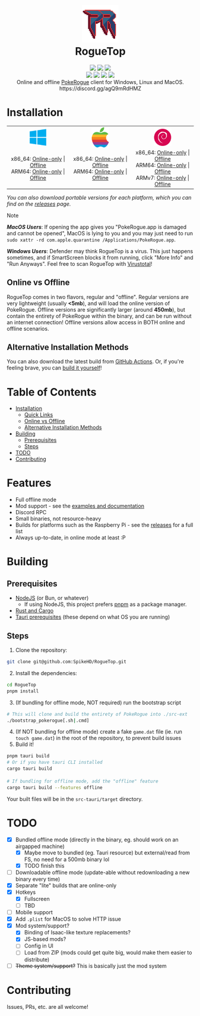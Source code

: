 <h1 align="center">
 <img height="100px" src="https://raw.githubusercontent.com/SpikeHD/roguetop/main/src-tauri/icons/icon.png" />
 <br />
 RogueTop
</h1>
<div align="center">
 <img src="https://img.shields.io/github/actions/workflow/status/SpikeHD/roguetop/build.yml" />
 <img src="https://img.shields.io/github/package-json/v/SpikeHD/roguetop" />
 <img src="https://img.shields.io/github/repo-size/SpikeHD/roguetop" />
</div>
<div align="center">
 <img src="https://img.shields.io/github/commit-activity/m/SpikeHD/roguetop" />
 <img src="https://img.shields.io/github/release-date/SpikeHD/roguetop" />
 <img src="https://img.shields.io/github/stars/SpikeHD/roguetop" />
 <img src="https://img.shields.io/github/downloads/SpikeHD/roguetop/total" />
</div>

<div align="center">
 Online and offline <a href="https://github.com/pagefaultgames/pokerogue">PokeRogue</a> client for Windows, Linux and MacOS.
 <br />
 https://discord.gg/agQ9mRdHMZ
</div>

# Installation

<table align="center">
  <tr>
    <th>
      <img src="docs/image/windows.png" width="30%" align="center" />
    </th>
    <th>
      <img src="docs/image/apple.png" width="30%" align="center" />
    </th>
    <th>
      <img src="docs/image/debian.png" width="30%" align="center" />
    </th>
  </tr>

  <tr>
    <td width="30%">
      <div align="center">
        <span>x86_64:</span>
        <a href="https://github.com/SpikeHD/RogueTop/releases/latest/download/roguetop-default-x86_64-pc-windows-msvc-msi.msi">Online-only</a>
        <span>|</span>
        <a href="https://github.com/SpikeHD/RogueTop/releases/latest/download/roguetop-offline-x86_64-pc-windows-msvc-msi.msi">Offline</a>
        <br />
        <span>ARM64:</span>
        <a href="https://github.com/SpikeHD/RogueTop/releases/latest/download/roguetop-default-aarch64-pc-windows-msvc-nsis.exe ">Online-only</a>
        <span>|</span>
        <a href="https://github.com/SpikeHD/RogueTop/releases/latest/download/roguetop-offline-aarch64-pc-windows-msvc-nsis.exe">Offline</a>
      </div>
    </td>
    <td width="30%">
      <div align="center">
        <span>x86_64:</span>
        <a href="https://github.com/SpikeHD/RogueTop/releases/latest/download/roguetop-default-x86_64-apple-darwin-dmg.dmg">Online-only</a>
        <span>|</span>
        <a href="https://github.com/SpikeHD/RogueTop/releases/latest/download/roguetop-offline-x86_64-apple-darwin-dmg.dmg">Offline</a>
        <br />
        <span>ARM64:</span>
        <a href="https://github.com/SpikeHD/RogueTop/releases/latest/download/roguetop-default-aarch64-apple-darwin-dmg.dmg">Online-only</a>
        <span>|</span>
        <a href="https://github.com/SpikeHD/RogueTop/releases/latest/download/roguetop-offline-aarch64-apple-darwin-dmg.dmg">Offline</a>
      </div>
    </td>
    <td width="30%">
      <div align="center">
        <span>x86_64:</span>
        <a href="https://github.com/SpikeHD/RogueTop/releases/latest/download/roguetop-default-x86_64-unknown-linux-gnu-deb.deb">Online-only</a>
        <span>|</span>
        <a href="https://github.com/SpikeHD/RogueTop/releases/latest/download/roguetop-offline-x86_64-unknown-linux-gnu-deb.deb">Offline</a>
        <br />
        <span>ARM64:</span>
        <a href="https://github.com/SpikeHD/RogueTop/releases/latest/download/roguetop-default-aarch64-unknown-linux-gnu-deb.deb">Online-only</a>
        <span>|</span>
        <a href="https://github.com/SpikeHD/RogueTop/releases/latest/download/roguetop-offline-aarch64-unknown-linux-gnu-deb.deb">Offline</a>
        <br />
        <span>ARMv7:</span>
        <a href="https://github.com/SpikeHD/RogueTop/releases/latest/download/roguetop-default-armv7-unknown-linux-gnueabihf-deb.deb">Online-only</a>
        <span>|</span>
        <a href="https://github.com/SpikeHD/RogueTop/releases/latest/download/roguetop-offline-armv7-unknown-linux-gnueabihf-deb.deb">Offline</a>
      </div>
    </td>
  </tr>
</table>

*You can also download portable versions for each platform, which you can find on the [releases](https://github.com/SpikeHD/RogueTop/releases/tag/nightly) page.* 

> [!NOTE]
> ***MacOS Users***: If opening the app gives you "PokeRogue.app is damaged and cannot be opened", MacOS is lying to you and you may just need to run `sudo xattr -rd com.apple.quarantine /Applications/PokeRogue.app`.
>
> ***Windows Users***: Defender may think RogueTop is a virus. This just happens sometimes, and if SmartScreen blocks it from running, click "More Info" and "Run Anyways". Feel free to scan RogueTop with [Virustotal](https://www.virustotal.com/gui/home/upload)!

## Online vs Offline

RogueTop comes in two flavors, regular and "offline". Regular versions are very lightweight (usually **<5mb**), and will load the online version of PokeRogue. Offline versions are significantly larger (around **450mb**), but contain the entirety of PokeRogue within the binary, and can be run without an internet connection! Offline versions allow access in BOTH online and offline scenarios.

## Alternative Installation Methods

You can also download the latest build from [GitHub Actions](https://www.github.com/SpikeHD/RogueTop/actions). Or, if you're feeling brave, you can [build it yourself](#building)!

# Table of Contents

* [Installation](#installation)
  * [Quick Links](#quick-links)
  * [Online vs Offline](#online-vs-offline)
  * [Alternative Installation Methods](#alternative-installation-methods)
* [Building](#building)
  * [Prerequisites](#prerequisites)
  * [Steps](#steps)
* [TODO](#todo)
* [Contributing](#contributing)

# Features

* Full offline mode
* Mod support - see the [examples and documentation](https://github.com/SpikeHD/RogueTop/tree/main/examples)
* Discord RPC
* Small binaries, not resource-heavy
* Builds for platforms such as the Raspberry Pi - see the [releases](https://github.com/SpikeHD/RogueTop/releases/latest/) for a full list
* Always up-to-date, in online mode at least :P

# Building

## Prerequisites

* [NodeJS](https://nodejs.org/en) (or Bun, or whatever)
  * If using NodeJS, this project prefers [pnpm](https://pnpm.io) as a package manager.
* [Rust and Cargo](https://www.rust-lang.org/)
* [Tauri prerequisites](https://v2.tauri.app/start/prerequisites/) (these depend on what OS you are running)

## Steps

1. Clone the repository:
  ```sh
  git clone git@github.com:SpikeHD/RogueTop.git
  ```
2. Install the dependencies:
  ```sh
  cd RogueTop
  pnpm install
  ```
3. (If bundling for offline mode, NOT required) run the bootstrap script
  ```sh
  # This will clone and build the entirety of PokeRogue into ./src-ext
  ./bootstrap_pokerogue[.sh|.cmd]
  ```
4. (If NOT bundling for offline mode) create a fake `game.dat` file (ie. run `touch game.dat`) in the root of the repository, to prevent build issues
5. Build it!
  ```sh
  pnpm tauri build
  # Or if you have tauri CLI installed
  cargo tauri build

  # If bundling for offline mode, add the "offline" feature
  cargo tauri build --features offline
  ```

Your built files will be in the `src-tauri/target` directory.

# TODO

- [x] Bundled offline mode (directly in the binary, eg. should work on an airgapped machine)
  - [x] Maybe move to bundled (eg. Tauri resource) but external/read from FS, no need for a 500mb binary lol
  - [x] TODO finish this
- [ ] Downloadable offline mode (update-able without redownloading a new binary every time)
- [x] Separate "lite" builds that are online-only
- [x] Hotkeys
  - [x] Fullscreen
  - [ ] TBD
- [ ] Mobile support
- [x] Add `.plist` for MacOS to solve HTTP issue
- [x] Mod system/support?
  - [x] Binding of Isaac-like texture replacements?
  - [x] JS-based mods?
  - [ ] Config in UI
  - [ ] Load from ZIP (mods could get quite big, would make them easier to distribute)
- [ ] ~~Theme system/support?~~ This is basically just the mod system

# Contributing

Issues, PRs, etc. are all welcome!
